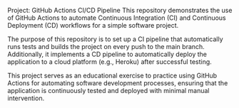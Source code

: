 Project: GitHub Actions CI/CD Pipeline
This repository demonstrates the use of GitHub Actions to automate Continuous Integration (CI) and Continuous Deployment (CD) workflows for a simple software project.

The purpose of this repository is to set up a CI pipeline that automatically runs tests and builds the project on every push to the main branch. Additionally, it implements a CD pipeline to automatically deploy the application to a cloud platform (e.g., Heroku) after successful testing.

This project serves as an educational exercise to practice using GitHub Actions for automating software development processes, ensuring that the application is continuously tested and deployed with minimal manual intervention.
